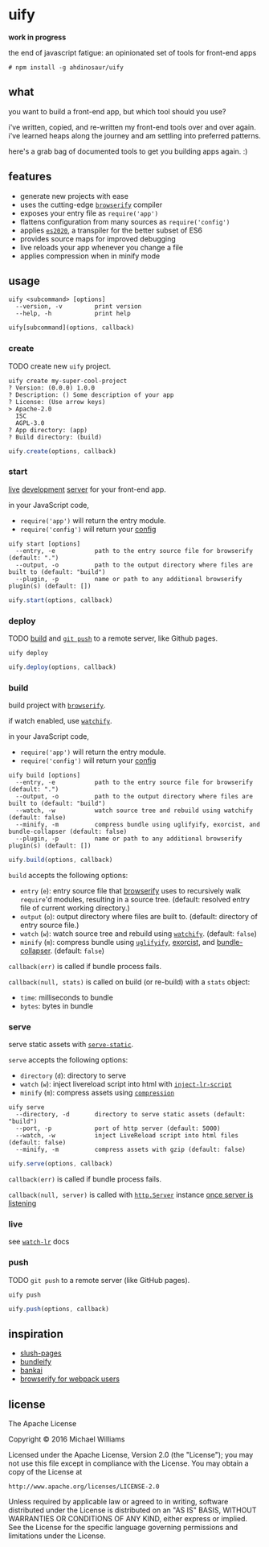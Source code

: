 # uify

**work in progress**

the end of javascript fatigue: an opinionated set of tools for front-end apps

```shell
# npm install -g ahdinosaur/uify
```

## what

you want to build a front-end app, but which tool should you use?

i've written, copied, and re-written my front-end tools over and over again. i've learned heaps along the journey and am settling into preferred patterns.

here's a grab bag of documented tools to get you building apps again. :)

## features

- generate new projects with ease
- uses the cutting-edge [`browserify`](https://github.com/substack/node-browserify) compiler
- exposes your entry file as `require('app')`
- flattens configuration from many sources as `require('config')`
- applies [`es2020`](https://github.com/yoshuawuyts/es2020), a transpiler for the better subset of ES6
- provides source maps for improved debugging
- live reloads your app whenever you change a file
- applies compression when in minify mode

## usage

```shell
uify <subcommand> [options]
  --version, -v         print version
  --help, -h            print help
```

```js
uify[subcommand](options, callback)
```

### create

TODO create new `uify` project.

```shell
uify create my-super-cool-project
? Version: (0.0.0) 1.0.0
? Description: () Some description of your app
? License: (Use arrow keys)
> Apache-2.0
  ISC
  AGPL-3.0
? App directory: (app)
? Build directory: (build)
```

```js
uify.create(options, callback)
```

### start

[live](#live) [development](#build) [server](#serve) for your front-end app.

in your JavaScript code,

- `require('app')` will return the entry module.
- `require('config')` will return your [config](https://github.com/ahdinosaur/simple-rc)

```shell
uify start [options]
  --entry, -e           path to the entry source file for browserify (default: ".")
  --output, -o          path to the output directory where files are built to (default: "build")
  --plugin, -p          name or path to any additional browserify plugin(s) (default: [])
```

```js
uify.start(options, callback)
```

### deploy

TODO [build](#build) and [`git push`](#push) to a remote server, like Github pages.

```shell
uify deploy
```

```js
uify.deploy(options, callback)
```


### build

build project with [`browserify`](https://github.com/substack/node-browserify).

if watch enabled, use [`watchify`](https://github.com/substack/watchify).

in your JavaScript code,

- `require('app')` will return the entry module.
- `require('config')` will return your [config](https://github.com/ahdinosaur/simple-rc)

```shell
uify build [options]
  --entry, -e           path to the entry source file for browserify (default: ".")
  --output, -o          path to the output directory where files are built to (default: "build")
  --watch, -w           watch source tree and rebuild using watchify (default: false)
  --minify, -m          compress bundle using uglifyify, exorcist, and bundle-collapser (default: false)
  --plugin, -p          name or path to any additional browserify plugin(s) (default: [])
```

```js
uify.build(options, callback)
```

`build` accepts the following options:

- `entry` (`e`): entry source file that [browserify](https://github.com/substack/node-browserify) uses to recursively walk `require`'d modules, resulting in a source tree. (default: resolved entry file of current working directory.)
- `output` (`o`): output directory where files are built to. (default: directory of entry source file.)
- `watch` (`w`): watch source tree and rebuild using [`watchify`](https://github.com/substack/watchify). (default: `false`)
- `minify` (`m`): compress bundle using [`uglifyify`](https://github.com/hughsk/uglifyify), [exorcist](https://github.com/thlorenz/exorcist), and [bundle-collapser](https://github.com/substack/bundle-collapser). (default: `false`)

`callback(err)` is called if bundle process fails.

`callback(null, stats)` is called on build (or re-build) with a `stats` object:

- `time`: milliseconds to bundle
- `bytes`: bytes in bundle

### serve

serve static assets with [`serve-static`](https://github.com/expressjs/serve-static).

`serve` accepts the following options:

- `directory` (`d`): directory to serve
- `watch` (`w`): inject livereload script into html with [`inject-lr-script`](https://github.com/mattdesl/inject-lr-script)
- `minify` (`m`): compress assets using [`compression`](https://github.com/expressjs/compression)

```shell
uify serve
  --directory, -d       directory to serve static assets (default: "build")
  --port, -p            port of http server (default: 5000)
  --watch, -w           inject LiveReload script into html files (default: false)
  --minify, -m          compress assets with gzip (default: false)
```

```js
uify.serve(options, callback)
```

`callback(err)` is called if bundle process fails.

`callback(null, server)` is called with [`http.Server`](https://nodejs.org/api/http.html#http_class_http_server) instance [once server is listening](https://nodejs.org/api/net.html#net_event_listening)

### live

see [`watch-lr`](https://github.com/ahdinosaur/watch-lr) docs

### push

TODO `git push` to a remote server (like GitHub pages).

```shell
uify push
```

```js
uify.push(options, callback)
```

## inspiration

- [slush-pages](https://github.com/ahdinosaur/slush-pages)
- [bundleify](https://github.com/bendrucker/bundleify)
- [bankai](https://github.com/yoshuawuyts/bankai)
- [browserify for webpack users](https://gist.github.com/substack/68f8d502be42d5cd4942)

## license

The Apache License

Copyright &copy; 2016 Michael Williams

Licensed under the Apache License, Version 2.0 (the "License");
you may not use this file except in compliance with the License.
You may obtain a copy of the License at

    http://www.apache.org/licenses/LICENSE-2.0

Unless required by applicable law or agreed to in writing, software
distributed under the License is distributed on an "AS IS" BASIS,
WITHOUT WARRANTIES OR CONDITIONS OF ANY KIND, either express or implied.
See the License for the specific language governing permissions and
limitations under the License.
